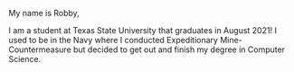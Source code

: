 My name is Robby,

I am a student at Texas State University that graduates in August 2021!
I used to be in the Navy where I conducted Expeditionary Mine-Countermeasure but decided to get out and finish my degree in Computer Science.

<!---
RobertWilc/RobertWilc is a ✨ special ✨ repository because its `README.md` (this file) appears on your GitHub profile.
You can click the Preview link to take a look at your changes.
--->
